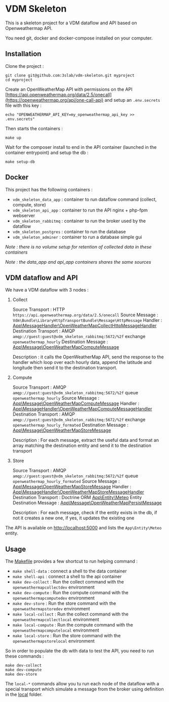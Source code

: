 # VDM Skeleton

This is a skeleton project for a VDM dataflow and API based on Openweathermap API.

You need git, docker and docker-compose installed on your computer.

## Installation

Clone the project :

```shell script
git clone git@github.com:3slab/vdm-skeleton.git myproject
cd myproject
```

Create an OpenWeatherMap API with permissions on the API 
[https://api.openweathermap.org/data/2.5/onecall](https://openweathermap.org/api/one-call-api) and setup an 
`.env.secrets` file with this key :

```shell script
echo "OPENWEATHERMAP_API_KEY=my_openweathermap_api_key >> .env.secrets"
```

Then starts the containers :

```shell script
make up
```

Wait for the composer install to end in the API container (launched in the container entrypoint) and setup the db :

```shell script
make setup-db
```

## Docker

This project has the following containers :

* `vdm_skeleton_data_app` : container to run dataflow command (collect, compute, store)
* `vdm_skeleton_api_app` : container to run the API nginx + php-fpm webserver
* `vdm_skeleton_rabbitmq` : container to run the broker used by the dataflow
* `vdm_skeleton_postgres` : container to run the database
* `vdm_skeleton_adminer` : container to run a database simple gui

*Note : there is no volume setup for retention of collected data in these containers*

*Note : the data_app and api_app containers shares the same sources*

## VDM dataflow and API

We have a VDM dataflow with 3 nodes :

1. Collect

    Source Transport : HTTP `https://api.openweathermap.org/data/2.5/onecall`
    Source Message : `Vdm\Bundle\LibraryHttpTransportBundle\Message\HttpMessage`
    Handler : [App\MessageHandler\OpenWeatherMapCollectHttpMessageHandler](src/MessageHandler/OpenWeatherMapCollectHttpMessageHandler.php)
    Destination Transport : AMQP `amqp://guest:guest@vdm_skeleton_rabbitmq:5672/%2f` exchange `openweathermap_hourly`
    Destination Message : [App\Message\OpenWeatherMapComputeMessage](src/Message/OpenWeatherMapComputeMessage.php)

    Description : it calls the OpenWeatherMap API, send the response to the handler which loop over each hourly data,
    append the latitude and longitude then send it to the destination transport.

2. Compute

    Source Transport : AMQP `amqp://guest:guest@vdm_skeleton_rabbitmq:5672/%2f` queue `openweathermap_hourly`
    Source Message : [App\Message\OpenWeatherMapComputeMessage](src/Message/OpenWeatherMapComputeMessage.php)
    Handler : [App\MessageHandler\OpenWeatherMapComputeMessageHandler](src/MessageHandler/OpenWeatherMapComputeMessageHandler.php)
    Destination Transport : AMQP `amqp://guest:guest@vdm_skeleton_rabbitmq:5672/%2f` exchange `openweathermap_hourly_formated`
    Destination Message : [App\Message\OpenWeatherMapStoreMessage](src/Message/OpenWeatherMapStoreMessage.php)

    Description : For each message, extract the useful data and format an array matching the destination entity and
    send it to the destination transport


3. Store

    Source Transport : AMQP `amqp://guest:guest@vdm_skeleton_rabbitmq:5672/%2f` queue `openweathermap_hourly_formated`
    Source Message : [App\Message\OpenWeatherMapStoreMessage](src/Message/OpenWeatherMapStoreMessage.php)
    Handler : [App\MessageHandler\OpenWeatherMapStoreMessageHandler](src/MessageHandler/OpenWeatherMapStoreMessageHandler.php)
    Destination Transport : Doctrine ORM [App\Entity\Meteo](src/Entity/Meteo.php) Entity
    Destination Message : [App\Message\OpenWeatherMapPersistMessage](src/Message/OpenWeatherMapPersistMessage.php)

    Description : For each message, check if the entity exists in the db, if not it creates a new one, if yes, it 
    updates the existing one

The API is available on [http://localhost:5000](http://localhost:5000) and lists the `App\Entity\Meteo` entity.

## Usage

The [Makefile](./Makefile) provides a few shortcut to run helping command :

* `make shell-data` : connect a shell to the data container
* `make shell-api` : connect a shell to the api container
* `make dev-collect` : Run the collect command with the `openweathermapcollectdev` environment
* `make dev-compute` : Run the compute command with the `openweathermapcomputedev` environment
* `make dev-store` : Run the store command with the `openweathermapstoredev` environment
* `make local-collect` : Run the collect command with the `openweathermapcollectlocal` environment
* `make local-compute` : Run the compute command with the `openweathermapcomputelocal` environment
* `make local-store` : Run the store command with the `openweathermapstorelocal` environment

So in order to populate the db with data to test the API, you need to run these commands :

```shell script
make dev-collect
make dev-compute
make dev-store
```

The `local-*` commands allow you tu run each node of the dataflow with a special transport which simulate 
a message from the broker using definition in the [local](./local) folder.
